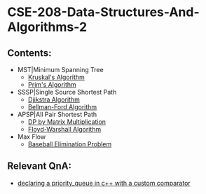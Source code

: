 # CSE-208-Data-Structures-And-Algorithms-2

## Contents:
- MST|Minimum Spanning Tree
  - [Kruskal's Algorithm](/w-3/offline/kruskals.cpp)
  - [Prim's Algorithm](/w-3/offline/prims.cpp)
- SSSP|Single Source Shortest Path
  - [Djikstra Algorithm](/w-4/offline/djikstra.cpp)
  - [Bellman-Ford Algorithm](/w-4/offline/bellman_ford.cpp)
- APSP|All Pair Shortest Path
  - [DP by Matrix Multiplication](/w-5/offline/matrix_multiplication.cpp)
  - [Floyd-Warshall Algorithm](/w-5/offline/floyd_warshall.cpp)
- Max Flow
  - [Baseball Elimination Problem](/w-6/offline/baseball_elimination.cpp)


## Relevant QnA:
 - [declaring a priority_queue in c++ with a custom comparator](https://stackoverflow.com/a/16111402/13148347)
